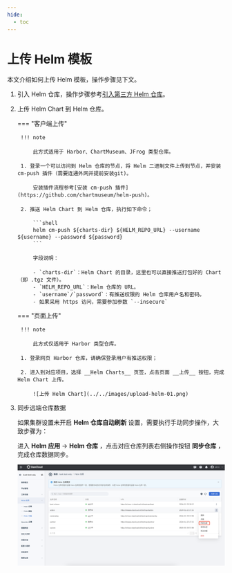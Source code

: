 ```yaml
---
hide:
  - toc
---
```


# 上传 Helm 模板

本文介绍如何上传 Helm 模板，操作步骤见下文。

1. 引入 Helm 仓库，操作步骤参考[引入第三方 Helm 仓库](./helm-repo.md)。

2. 上传 Helm Chart 到 Helm 仓库。

    === "客户端上传"

        !!! note

            此方式适用于 Harbor、ChartMuseum、JFrog 类型仓库。

        1. 登录一个可以访问到 Helm 仓库的节点，将 Helm 二进制文件上传到节点，并安装 cm-push 插件（需要连通外网并提前安装git)。

            安装插件流程参考[安装 cm-push 插件](https://github.com/chartmuseum/helm-push)。

        2. 推送 Helm Chart 到 Helm 仓库，执行如下命令；

            ```shell
            helm cm-push ${charts-dir} ${HELM_REPO_URL} --username ${username} --password ${password}
            ```

            字段说明：

            - `charts-dir`：Helm Chart 的目录，这里也可以直接推送打包好的 Chart（即 .tgz 文件）。
            - `HELM_REPO_URL`：Helm 仓库的 URL。
            - `username`/`password`：有推送权限的 Helm 仓库用户名和密码。
            - 如果采用 https 访问，需要参加参数 `--insecure`

    === "页面上传"

        !!! note

            此方式仅适用于 Harbor 类型仓库。

        1. 登录网页 Harbor 仓库，请确保登录用户有推送权限；

        2. 进入到对应项目，选择 __Helm Charts__ 页签，点击页面 __上传__ 按钮，完成 Helm Chart 上传。

            ![上传 Helm Chart](../../images/upload-helm-01.png)

3. 同步远端仓库数据

    如果集群设置未开启 __Helm 仓库自动刷新__ 设置，需要执行手动同步操作，大致步骤为：

    进入 __Helm 应用__ -> __Helm 仓库__ ，点击对应仓库列表右侧操作按钮 __同步仓库__ ，完成仓库数据同步。

    ![上传 Helm Chart](../../images/upload-helm-02.png)
